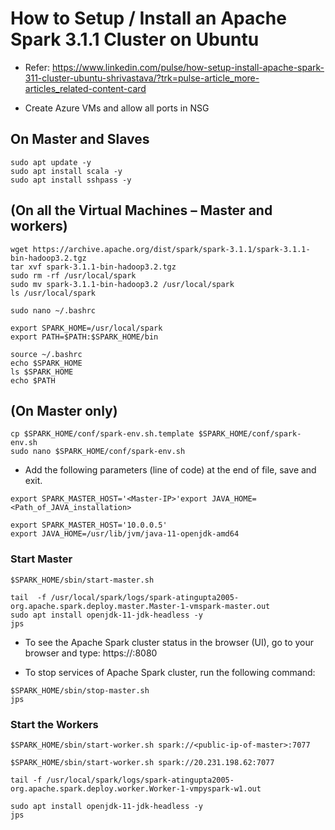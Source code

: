 # How to Setup / Install an Apache Spark 3.1.1 Cluster on Ubuntu
- Refer: https://www.linkedin.com/pulse/how-setup-install-apache-spark-311-cluster-ubuntu-shrivastava/?trk=pulse-article_more-articles_related-content-card

- Create Azure VMs and allow all ports in NSG

## On Master and Slaves
```
sudo apt update -y
sudo apt install scala -y
sudo apt install sshpass -y
```

## (On all the Virtual Machines – Master and workers)
```
wget https://archive.apache.org/dist/spark/spark-3.1.1/spark-3.1.1-bin-hadoop3.2.tgz
tar xvf spark-3.1.1-bin-hadoop3.2.tgz
sudo rm -rf /usr/local/spark
sudo mv spark-3.1.1-bin-hadoop3.2 /usr/local/spark
ls /usr/local/spark
```

```
sudo nano ~/.bashrc
```

```
export SPARK_HOME=/usr/local/spark
export PATH=$PATH:$SPARK_HOME/bin
```

```
source ~/.bashrc
echo $SPARK_HOME
ls $SPARK_HOME
echo $PATH
```


## (On Master only)
```
cp $SPARK_HOME/conf/spark-env.sh.template $SPARK_HOME/conf/spark-env.sh
sudo nano $SPARK_HOME/conf/spark-env.sh
```

- Add the following parameters (line of code) at the end of file, save and exit.
```
export SPARK_MASTER_HOST='<Master-IP>'export JAVA_HOME=<Path_of_JAVA_installation>
```

```
export SPARK_MASTER_HOST='10.0.0.5'
export JAVA_HOME=/usr/lib/jvm/java-11-openjdk-amd64
```

### Start Master
```
$SPARK_HOME/sbin/start-master.sh
```

```
tail  -f /usr/local/spark/logs/spark-atingupta2005-org.apache.spark.deploy.master.Master-1-vmspark-master.out
sudo apt install openjdk-11-jdk-headless -y
jps
```

- To see the Apache Spark cluster status in the browser (UI), go to your browser and type: https://<mater-Public-IP>:8080


- To stop services of Apache Spark cluster, run the following command:
```
$SPARK_HOME/sbin/stop-master.sh
jps
```

### Start the Workers
```
$SPARK_HOME/sbin/start-worker.sh spark://<public-ip-of-master>:7077
```

```
$SPARK_HOME/sbin/start-worker.sh spark://20.231.198.62:7077
```

```
tail -f /usr/local/spark/logs/spark-atingupta2005-org.apache.spark.deploy.worker.Worker-1-vmpyspark-w1.out
```

```
sudo apt install openjdk-11-jdk-headless -y
jps
```
